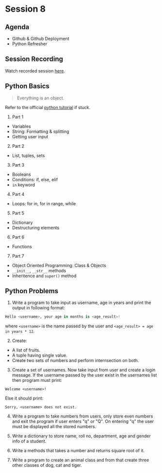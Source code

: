 # Session 8

## Agenda

- Github & Github Deployment
- Python Refresher

## Session Recording

Watch recorded session [here](https://drive.google.com/file/d/1vFgONsL52v74UtjtwgSY2LMtqXAHdsJ9/view?usp=sharing).

## Python Basics

> Everything is an object.

Refer to the official [python tutorial](https://docs.python.org/3/tutorial/index.html) if stuck.

1. Part 1
- Variables
- String: Formatting & splitting
- Getting user input
2. Part 2
- List, tuples, sets
3. Part 3
- Booleans
- Conditions: if, else, elif
- `in` keyword
4. Part 4
- Loops: for in, for in range, while
5. Part 5
- Dictionary
- Destructuring elements
6. Part 6
- Functions
7. Part 7
- Object Oriented Programming: Class & Objects
- `__init__`, `__str__` methods
- Inheritence and `super()` method

## Python Problems

1. Write a program to take input as username, age in years and print the output in following format: 

```py
Hello <username>, your age in months is <age_result>!
```

where `<username>` is the name passed by the user and `<age_result> = age in years * 12`.

2. Create:
- A list of fruits.
- A tuple having single value.
- Create two sets of numbers and perform internsection on both.

3. Create a set of usernames. Now take input from user and create a login message. If the username passed by the user exist in the usernames list then program must print:
```
Welcome <username>!
```
Else it should print:
```
Sorry, <username> does not exist.
```

4. Write a program to take numbers from users, only store even numbers and exit the program if user enters "q" or "Q". On entering "q" the user must be displayed all the stored numbers.

5. Write a dictionary to store name, roll no, department, age and gender info of a student.

6. Write a methods that takes a number and returns square root of it.

7. Write a program to create an animal class and from that create three other classes of dog, cat and tiger.

